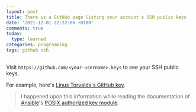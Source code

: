 ```yaml
---
layout: post
title: There is a GitHub page listing your account's SSH public keys
date: '2021-12-01 22:22:06 +0100'
comments: true
today:
  type: learned
categories: programming
tags: github ssh
---
```


Visit `https://github.com/<your-username>.keys` to see your SSH public keys.

For example, here's [Linus Torvalds's GitHub
key](https://github.com/torvalds.keys).

> I happened upon this information while reading the documentation of
> [Ansible](https://www.ansible.com)'s [POSIX authorized key
> module](https://docs.ansible.com/ansible/latest/collections/ansible/posix/authorized_key_module.html#parameter-key).
